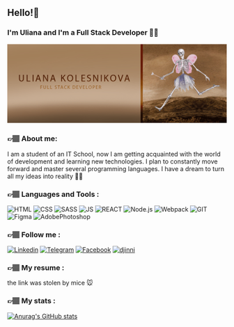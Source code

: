 ## Hello!👋

### I'm Uliana and I'm a Full Stack Developer 👩‍💻

![Header](https://github.com/Anakole/Anakole/blob/main/assets/giphy2.gif)

### 👉🏽 About me:

I am a student of an IT School, now I am getting acquainted with the world of development and learning new technologies. I plan to constantly move forward and master several programming languages. I have a dream to turn all my ideas into reality 🙌🏽

### 👉🏽 Languages and Tools :

![HTML](https://img.shields.io/badge/HTML5-442912?style=for-the-badge&logo=html5)
![CSS](https://img.shields.io/badge/CSS3-442912?style=for-the-badge&logo=CSS3)
![SASS](https://img.shields.io/badge/SASS-442912?style=for-the-badge&logo=SASS)
![JS](https://img.shields.io/badge/JavaScript-442912?style=for-the-badge&logo=JavaScript)
![REACT](https://img.shields.io/badge/React-442912?style=for-the-badge&logo=REACT)
![Node.js](https://img.shields.io/badge/Node.js-442912?style=for-the-badge&logo=Node.js)
![Webpack](https://img.shields.io/badge/Webpack-442912?style=for-the-badge&logo=Webpack)
![GIT](https://img.shields.io/badge/GIT-442912?style=for-the-badge&logo=git)
![Figma](https://img.shields.io/badge/Figma-442912?style=for-the-badge&logo=Figma)
![AdobePhotoshop](https://img.shields.io/badge/Photoshop-442912?style=for-the-badge&logo=AdobePhotoshop)

### 👉🏽 Follow me :

[![Linkedin](https://img.shields.io/badge/Linkedin-442912?style=for-the-badge&logo=Linkedin)](https://www.linkedin.com/in/uliana-kolesnikova-0259b7240/)
[![Telegram](https://img.shields.io/badge/Telegram-442912?style=for-the-badge&logo=Telegram)](https://t.me/anakole)
[![Facebook](https://img.shields.io/badge/Facebook-442912?style=for-the-badge&logo=Facebook)](https://www.facebook.com/profile.php?id=100005076345899)
[![djinni](https://img.shields.io/badge/djinni-442912?style=for-the-badge&logo=Django&logoColor=0d5bcb)](https://djinni.co/q/bdbf843e0b/)

### 👉🏽 My resume :

the link was stolen by mice 🐭

### 👉🏽 My stats :

[![Anurag's GitHub stats](https://github-readme-stats.vercel.app/api?username=Anakole&show_icons=true&theme=darcula)](https://github.com/anuraghazra/github-readme-stats)

<!--
**Anakole/Anakole** is a ✨ _special_ ✨ repository because its `README.md` (this file) appears on your GitHub profile.

Here are some ideas to get you started:

- 🔭 I’m currently working on ...
- 🌱 I’m currently learning ...
- 👯 I’m looking to collaborate on ...
- 🤔 I’m looking for help with ...
- 💬 Ask me about ...
- 📫 How to reach me: ...
- 😄 Pronouns: ...
- ⚡ Fun fact: ...
-->
